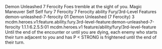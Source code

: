 <ability>
  <name>Demon Unleashed</name>
  <cost>7 Ferocity</cost>
  <flavor>Foes tremble at the sight of you.</flavor>
  <keywords>
    <keyword>Magic</keyword>
  </keywords>
  <type>Maneuver</type>
  <distance>Self</distance>
  <target>Self</target>
  <metadata>
    <class>fury</class>
    <cost>7 Ferocity</cost>
    <cost_amount>7</cost_amount>
    <cost_resource>Ferocity</cost_resource>
    <feature_type>ability</feature_type>
    <file_dpath>Fury/3rd-Level Features</file_dpath>
    <item_id>demon-unleashed-7-ferocity</item_id>
    <item_index>01</item_index>
    <item_name>Demon Unleashed (7 Ferocity)</item_name>
    <level>3</level>
    <scc>mcdm.heroes.v1:feature.ability.fury.3rd-level-feature:demon-unleashed-7-ferocity</scc>
    <scdc>1.1.1:6.2.5.5:01</scdc>
    <source>mcdm.heroes.v1</source>
    <type>feature/ability/fury/3rd-level-feature</type>
  </metadata>
  <effects>
    <effect type="mundane">Until the end of the encounter or until you are dying, each enemy who starts their turn adjacent to you and has P &lt; STRONG is frightened until the end of their turn.</effect>
  </effects>
</ability>
